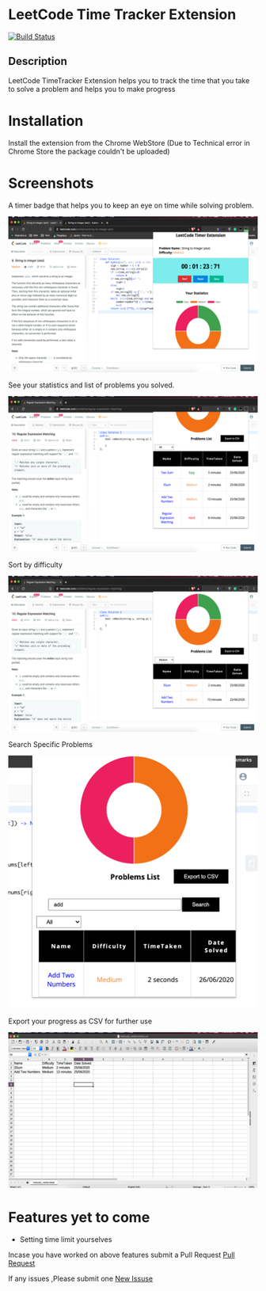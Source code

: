 # LeetCode Time Tracker Extension

[![Build Status](https://travis-ci.com/VarthanV/LeetCode-Time-Tracker.svg?token=sPWc2kHqb9ZisQqfsF7y&branch=master)](https://travis-ci.com/VarthanV/LeetCode-Time-Tracker)

## Description
LeetCode TimeTracker Extension helps you to track the time that you take to solve a problem and helps you to make progress

# Installation
Install the extension from the Chrome WebStore (Due to Technical error in Chrome Store the package couldn't be uploaded)

# Screenshots
 A timer badge that helps you to  keep an eye on time while solving problem.

![shot1](/screenshots/shot1.png)


See your statistics and list of problems you solved.

![shot4](/screenshots/shot4.png)

Sort by difficulty

![shot3](/screenshots/shot3.png)

Search Specific Problems

![shot5](/screenshots/shot5.png)

Export your progress as CSV for further use

![shot2](/screenshots/shot2.png)


# Features yet to come
- Setting time limit yourselves

Incase you have worked on above features submit a Pull Request   [Pull Request](https://github.com/VarthanV/LeetCode-Time-Tracker/pulls)

If any issues ,Please submit one [New Issuse](https://github.com/VarthanV/LeetCode-Time-Tracker/issues)
